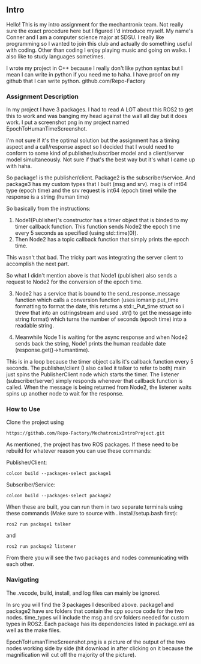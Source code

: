 ## Intro ##

Hello! This is my intro assignment for the mechantronix team. Not really sure the exact procedure here but I figured I'd introduce myself. My name's Conner and I am a computer science major at SDSU. I really like programming so I wanted to join this club and actually do something useful with coding. Other than coding I enjoy playing music and going on walks. I also like to study languages sometimes.

I wrote my project in C++ because I really don't like python syntax but I mean I can write in python if you need me to haha. I have proof on my github that I can write python. github.com/Repo-Factory

### Assignment Description ###

In my project I have 3 packages. I had to read A LOT about this ROS2 to get this to work and was banging my head against the wall all day but it does work. I put a screenshot png in my project named EpochToHumanTimeScreenshot. 

I'm not sure if it's the optimal solution but the assignment has a timing aspect and a call/response aspect so I decided that I would need to conform to some kind of publisher/subscriber model and a client/server model simultaneously. Not sure if that's the best way but it's what I came up with haha.

So package1 is the publisher/client. Package2 is the subscriber/service. And package3 has my custom types that I built (msg and srv). msg is of int64 type (epoch time) and the srv request is int64 (epoch time) while the response is a string (human time)

So basically from the instructions:

1. Node1(Publisher)'s constructor has a timer object that is binded to my timer callback function. This function sends Node2 the epoch time every 5 seconds as specified (using std::time(0)).
2. Then Node2 has a topic callback function that simply prints the epoch time.

This wasn't that bad. The tricky part was integrating the server client to accomplish the next part.

So what I didn't mention above is that Node1 (publisher) also sends a request to Node2 for the conversion of the epoch time.

3. Node2 has a service that is bound to the send_response_message function which calls a conversion function (uses iomanip put_time formatting to format the date, this returns a std::_Put_time<char> struct so i threw that into an ostringstream and used .str() to get the message into string format) which turns the number of seconds (epoch time) into a readable string. 

4. Meanwhile Node 1 is waiting for the async response and when Node2 sends back the string, Node1 prints the human readable date (response.get()->humantime).

This is in a loop because the timer object calls it's callback function every 5 seconds. The publisher/client (I also called it talker to refer to both) main just spins the PublisherClient node which starts the timer. The listener (subscriber/server) simply responds whenever that callback function is called. When the message is being returned from Node2, the listener waits spins up another node to wait for the response.

### How to Use ###

Clone the project using

    https://github.com/Repo-Factory/MechatronixIntroProject.git


As mentioned, the project has two ROS packages. If these need to be rebuild for whatever reason you can use these commands:

Publisher/Client:

    colcon build --packages-select package1

Subscriber/Service:

    colcon build --packages-select package2

When these are built, you can run them in two separate terminals using these commands (Make sure to source with . install/setup.bash first):

    ros2 run package1 talker

and

    ros2 run package2 listener

From there you will see the two packages and nodes communicating with each other.

### Navigating ###

The .vscode, build, install, and log files can mainly be ignored.

In src you will find the 3 packages I described above. package1 and package2 have src folders that contain the cpp source code for the two nodes. time_types will include the msg and srv folders needed for custom types in ROS2. Each package has its dependencies listed in package.xml as well as the make files.

EpochToHumanTimeScreenshot.png is a picture of the output of the two nodes working side by side (hit download in after clicking on it because the magnification will cut off the majority of the picture).